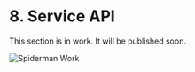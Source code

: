 # 8. Service API

This section is in work. It will be published soon.

![Spiderman Work](/images/Spiderman_work.png)
